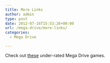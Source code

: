 ```yaml
---
title: More Links
author: admin
type: post
date: 2012-07-16T15:53:26+00:00
url: /mega-drive/more-links/
categories:
  - Mega Drive

---
```

Check out [these][1] under-rated Mega Drive games.

 [1]: http://www.racketboy.com/retro/the-best-sega-genesis-games-hidden-gem